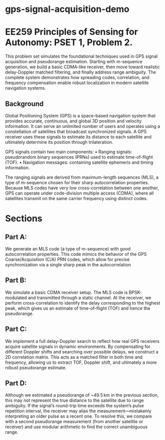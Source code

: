 # gps-signal-acquisition-demo

# EE259 Principles of Sensing for Autonomy: PSET 1, Problem 2. #
This problem set simulates the foundational techniques used in GPS signal acquisition and pseudorange estimation. Starting with m-sequence generation, we build a basic CDMA-like receiver, then move toward realistic delay-Doppler matched filtering, and finally address range ambiguity. The complete system demonstrates how spreading codes, correlation, and frequency compensation enable robust localization in modern satellite navigation systems.

## Background 
Global Positioning System (GPS) is a space-based navigation system that provides accurate, continuous, and global 3D position and velocity information. It can serve an unlimited number of users and operates using a constellation of satellites that broadcast synchronized signals. A GPS receiver uses these signals to estimate its distance to each satellite and ultimately determine its position through trilateration.

GPS signals contain two main components:
    • Ranging signals: pseudorandom binary sequences (PRNs) used to estimate time-of-flight (TOF).
    • Navigation messages: containing satellite ephemeris and timing information.

The ranging signals are derived from maximum-length sequences (MLS), a type of m-sequence chosen for their sharp autocorrelation properties. Because MLS codes have very low cross-correlation between one another, GPS can operate under code-division multiple access (CDMA), where all satellites transmit on the same carrier frequency using distinct codes.

# Sections #

## Part A: ##
We generate an MLS code (a type of m-sequence) with good autocorrelation properties. This code mimics the behavior of the GPS Coarse/Acquisition (C/A) PRN codes, which allow for precise synchronization via a single sharp peak in the autocorrelation

## Part B: ##
We simulate a basic CDMA receiver setup. The MLS code is BPSK-modulated and transmitted through a static channel. At the receiver, we perform cross-correlation to identify the delay corresponding to the highest peak, which gives us an estimate of time-of-flight (TOF) and hence the pseudorange.

## Part C: ##
We implement a full delay-Doppler search to reflect how real GPS receivers acquire satellite signals in dynamic environments. By compensating for different Doppler shifts and searching over possible delays, we construct a 2D correlation matrix. This acts as a matched filter in both time and frequency, allowing us to extract TOF, Doppler shift, and ultimately a more robust pseudorange estimate.

## Part D: ##
Although we estimated a pseudorange of ~49.5 km in the previous section, this may not represent the true distance to the satellite due to range ambiguity. If the signal’s round-trip time exceeds the system’s pulse repetition interval, the receiver may alias the measurement—mistakenly interpreting an older pulse as a recent one. To resolve this, we compare with a second pseudorange measurement (from another satellite or receiver) and use modular arithmetic to find the correct unambiguous range.
